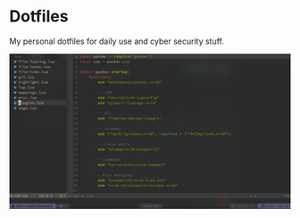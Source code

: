 # Dotfiles
My personal dotfiles for daily use and cyber security stuff.

<img src="screenshots/nvim.png">
